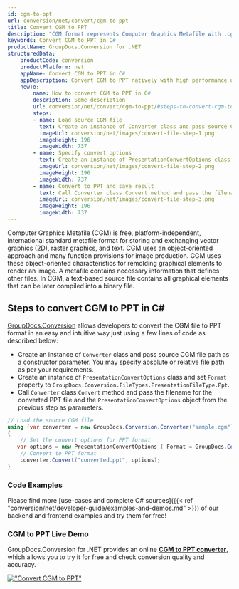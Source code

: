 ```yaml
---
id: cgm-to-ppt
url: conversion/net/convert/cgm-to-ppt
title: Convert CGM to PPT
description: "CGM format represents Computer Graphics Metafile with .cgm extension. Learn how to convert CGM to PPT file programmatically in C# language using GroupDocs.Conversion for .NET library."
keywords: Convert CGM to PPT in C#
productName: GroupDocs.Conversion for .NET
structuredData:
    productCode: conversion
    productPlatform: net
    appName: Convert CGM to PPT in C#
    appDescription: Convert CGM to PPT natively with high performance using C# language and server side GroupDocs.Conversion for .NET APIs, without the use of any software like Microsoft or Open Office.
    howTo:
        name: How to convert CGM to PPT in C# 
        description: Some description
        url: conversion/net/convert/cgm-to-ppt/#steps-to-convert-cgm-to-ppt-in-c
        steps:
        - name: Load source CGM file 
          text: Create an instance of Converter class and pass source CGM file path as a constructor parameter. You may specify absolute or relative file path as per your requirements. 
          imageUrl: conversion/net/images/convert-file-step-1.png
          imageHeight: 196
          imageWidth: 737
        - name: Specify convert options 
          text: Create an instance of PresentationConvertOptions class.
          imageUrl: conversion/net/images/convert-file-step-2.png
          imageHeight: 196
          imageWidth: 737
        - name: Convert to PPT and save result 
          text: Call Converter class Convert method and pass the filename for the converted HTML file and the PresentationConvertOptions object from the previous step as parameters.
          imageUrl: conversion/net/images/convert-file-step-3.png
          imageHeight: 196
          imageWidth: 737
---
```


Computer Graphics Metafile (CGM) is free, platform-independent, international standard metafile format for storing and exchanging vector graphics (2D), raster graphics, and text. CGM uses an object-oriented approach and many function provisions for image production. CGM uses these object-oriented characteristics for remolding graphical elements to render an image. A metafile contains necessary information that defines other files. In CGM, a text-based source file contains all graphical elements that can be later compiled into a binary file.

## Steps to convert CGM to PPT in C#

[GroupDocs.Conversion](https://products.groupdocs.com/conversion/net) allows developers to convert the CGM file to PPT format in an easy and intuitive way just using a few lines of code as described below:

* Create an instance of `Converter` class and pass source CGM file path as a constructor parameter. You may specify absolute or relative file path as per your requirements. 
* Create an instance of `PresentationConvertOptions` class and set `Format` property to `GroupDocs.Conversion.FileTypes.PresentationFileType.Ppt`.
* Call `Converter` class `Convert` method and pass the filename for the converted PPT file and the `PresentationConvertOptions` object from the previous step as parameters.

```csharp
// Load the source CGM file
using (var converter = new GroupDocs.Conversion.Converter("sample.cgm"))
{
    // Set the convert options for PPT format
   var options = new PresentationConvertOptions { Format = GroupDocs.Conversion.FileTypes.PresentationFileType.Ppt };
    // Convert to PPT format
    converter.Convert("converted.ppt", options);
}
```

### Code Examples

Please find more [use-cases and complete C# sources]({{< ref "conversion/net/developer-guide/examples-and-demos.md" >}}) of our backend and frontend examples and try them for free!

### CGM to PPT Live Demo

GroupDocs.Conversion for .NET provides an online [**CGM to PPT converter**](https://products.groupdocs.app/conversion/cgm-to-ppt), which allows you to try it for free and check conversion quality and accuracy.

[!["Convert CGM to PPT"](conversion/net/images/convert-to-ppt/convert-cgm-to-ppt.png)](https://products.groupdocs.app/conversion/cgm-to-ppt)